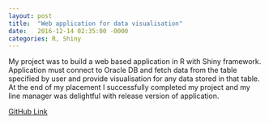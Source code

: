 ```yaml
---
layout: post
title:  "Web application for data visualisation"
date:   2016-12-14 02:35:00 -0000
categories: R, Shiny
---
```

My project was to build a web based application in R with Shiny framework. Application must connect to Oracle DB and fetch data from the table specified by user and provide visualisation for any data stored in that table. At the end of my placement I successfully completed my project and my line manager was delightful with release version of application.

[GitHub Link][link-to]

[link-to]: #
